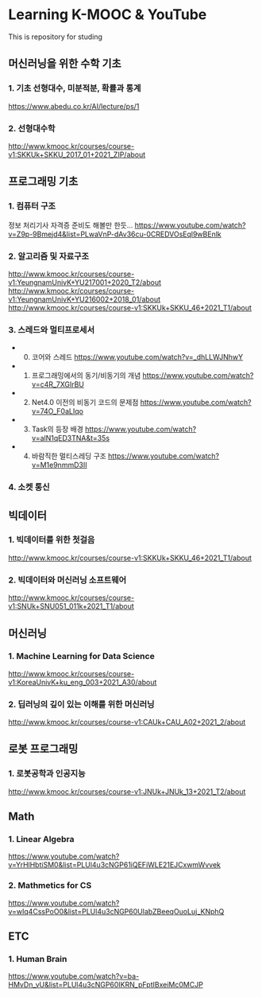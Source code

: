 # Learning K-MOOC & YouTube
This is repository for studing

## 머신러닝을 위한 수학 기초
### 1. 기초 선형대수, 미분적분, 확률과 통계
https://www.abedu.co.kr/AI/lecture/ps/1
### 2. 선형대수학
http://www.kmooc.kr/courses/course-v1:SKKUk+SKKU_2017_01+2021_ZIP/about

## 프로그래밍 기초

### 1. 컴퓨터 구조
정보 처리기사 자격증 준비도 해볼만 한듯...
https://www.youtube.com/watch?v=Z9p-9Bmejd4&list=PLwaVnP-dAv36cu-0CREDVOsEql9wBEnlk
### 2. 알고리즘 및 자료구조
http://www.kmooc.kr/courses/course-v1:YeungnamUnivK+YU217001+2020_T2/about
http://www.kmooc.kr/courses/course-v1:YeungnamUnivK+YU216002+2018_01/about
http://www.kmooc.kr/courses/course-v1:SKKUk+SKKU_46+2021_T1/about
### 3. 스레드와 멀티프로세서
- 0. 코어와 스레드
https://www.youtube.com/watch?v=_dhLLWJNhwY
- 1. 프로그래밍에서의 동기/비동기의 개념
https://www.youtube.com/watch?v=c4R_7XGlrBU
- 2. Net4.0 이전의 비동기 코드의 문제점
https://www.youtube.com/watch?v=74O_F0aLIqo
- 3. Task의 등장 배경
https://www.youtube.com/watch?v=alN1qED3TNA&t=35s
- 4. 바람직한 멀티스레딩 구조
https://www.youtube.com/watch?v=M1e9nmmD3II

### 4. 소켓 통신

## 빅데이터

### 1. 빅데이터를 위한 첫걸음
http://www.kmooc.kr/courses/course-v1:SKKUk+SKKU_46+2021_T1/about
### 2. 빅데이터와 머신러닝 소프트웨어
http://www.kmooc.kr/courses/course-v1:SNUk+SNU051_011k+2021_T1/about

## 머신러닝

### 1. Machine Learning for Data Science
http://www.kmooc.kr/courses/course-v1:KoreaUnivK+ku_eng_003+2021_A30/about

### 2. 딥러닝의 깊이 있는 이해를 위한 머신러닝
http://www.kmooc.kr/courses/course-v1:CAUk+CAU_A02+2021_2/about

## 로봇 프로그래밍

### 1. 로봇공학과 인공지능
http://www.kmooc.kr/courses/course-v1:JNUk+JNUk_13+2021_T2/about

## Math
### 1. Linear Algebra
https://www.youtube.com/watch?v=YrHlHbtiSM0&list=PLUl4u3cNGP61iQEFiWLE21EJCxwmWvvek

### 2. Mathmetics for CS
https://www.youtube.com/watch?v=wIq4CssPoO0&list=PLUl4u3cNGP60UlabZBeeqOuoLuj_KNphQ

## ETC
### 1. Human Brain
https://www.youtube.com/watch?v=ba-HMvDn_vU&list=PLUl4u3cNGP60IKRN_pFptIBxeiMc0MCJP
